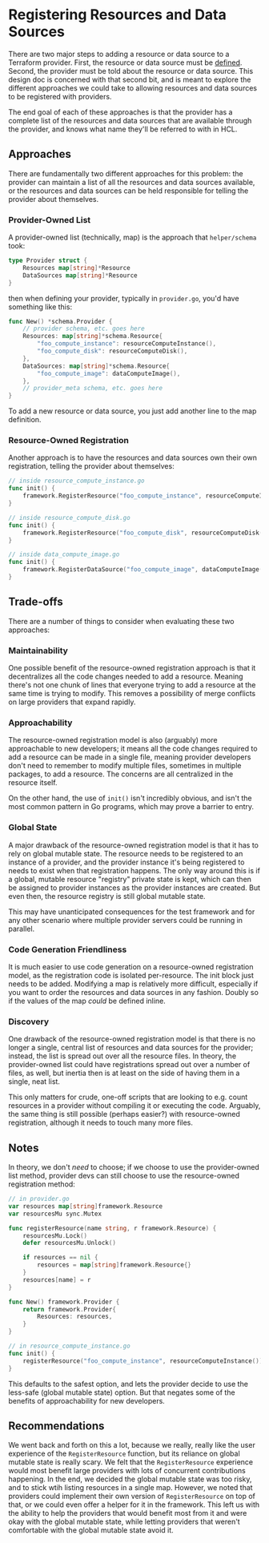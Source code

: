 # Registering Resources and Data Sources

There are two major steps to adding a resource or data source to a Terraform
provider. First, the resource or data source must be
[defined][structs-interfaces]. Second, the provider must be told about the
resource or data source. This design doc is concerned with that second bit, and
is meant to explore the different approaches we could take to allowing
resources and data sources to be registered with providers.

The end goal of each of these approaches is that the provider has a complete
list of the resources and data sources that are available through the provider,
and knows what name they'll be referred to with in HCL.

## Approaches

There are fundamentally two different approaches for this problem: the provider
can maintain a list of all the resources and data sources available, or the
resources and data sources can be held responsible for telling the provider
about themselves.

### Provider-Owned List

A provider-owned list (technically, map) is the approach that `helper/schema`
took:

```go
type Provider struct {
	Resources map[string]*Resource
	DataSources map[string]*Resource
}
```

then when defining your provider, typically in `provider.go`, you'd have
something like this:

```go
func New() *schema.Provider {
	// provider schema, etc. goes here
	Resources: map[string]*schema.Resource{
		"foo_compute_instance": resourceComputeInstance(),
		"foo_compute_disk": resourceComputeDisk(),
	},
	DataSources: map[string]*schema.Resource{
		"foo_compute_image": dataComputeImage(),
	},
	// provider_meta schema, etc. goes here
}
```

To add a new resource or data source, you just add another line to the map
definition.

### Resource-Owned Registration

Another approach is to have the resources and data sources own their own
registration, telling the provider about themselves:

```go
// inside resource_compute_instance.go
func init() {
	framework.RegisterResource("foo_compute_instance", resourceComputeInstance())
}
```

```go
// inside resource_compute_disk.go
func init() {
	framework.RegisterResource("foo_compute_disk", resourceComputeDisk())
}
```

```go
// inside data_compute_image.go
func init() {
	framework.RegisterDataSource("foo_compute_image", dataComputeImage())
}
```

## Trade-offs

There are a number of things to consider when evaluating these two approaches:

### Maintainability

One possible benefit of the resource-owned registration approach is that it
decentralizes all the code changes needed to add a resource. Meaning there's
not one chunk of lines that everyone trying to add a resource at the same time
is trying to modify. This removes a possibility of merge conflicts on large
providers that expand rapidly.

### Approachability

The resource-owned registration model is also (arguably) more approachable to
new developers; it means all the code changes required to add a resource can be
made in a single file, meaning provider developers don't need to remember to
modify multiple files, sometimes in multiple packages, to add a resource. The
concerns are all centralized in the resource itself.

On the other hand, the use of `init()` isn't incredibly obvious, and isn't the
most common pattern in Go programs, which may prove a barrier to entry.

### Global State

A major drawback of the resource-owned registration model is that it has to
rely on global mutable state. The resource needs to be registered to an
instance of a provider, and the provider instance it's being registered to
needs to exist when that registration happens. The only way around this is if a
global, mutable resource "registry" private state is kept, which can then be
assigned to provider instances as the provider instances are created. But even
then, the resource registry is still global mutable state.

This may have unanticipated consequences for the test framework and for any
other scenario where multiple provider servers could be running in parallel.

### Code Generation Friendliness

It is much easier to use code generation on a resource-owned registration
model, as the registration code is isolated per-resource. The init block just
needs to be added. Modifying a map is relatively more difficult, especially if
you want to order the resources and data sources in any fashion. Doubly so if
the values of the map _could_ be defined inline.

### Discovery

One drawback of the resource-owned registration model is that there is no
longer a single, central list of resources and data sources for the provider;
instead, the list is spread out over all the resource files. In theory, the
provider-owned list could have registrations spread out over a number of files,
as well, but inertia then is at least on the side of having them in a single,
neat list.

This only matters for crude, one-off scripts that are looking to e.g. count
resources in a provider without compiling it or executing the code. Arguably,
the same thing is still possible (perhaps easier?) with resource-owned
registration, although it needs to touch many more files.

## Notes

In theory, we don't _need_ to choose; if we choose to use the provider-owned
list method, provider devs can still choose to use the resource-owned
registration method:

```go
// in provider.go
var resources map[string]framework.Resource
var resourcesMu sync.Mutex

func registerResource(name string, r framework.Resource) {
	resourcesMu.Lock()
	defer resourcesMu.Unlock()

	if resources == nil {
		resources = map[string]framework.Resource{}
	}
	resources[name] = r
}

func New() framework.Provider {
	return framework.Provider{
		Resources: resources,
	}
}

// in resource_compute_instance.go
func init() {
	registerResource("foo_compute_instance", resourceComputeInstance())
}
```

This defaults to the safest option, and lets the provider decide to use the
less-safe (global mutable state) option. But that negates some of the benefits
of approachability for new developers.

## Recommendations

We went back and forth on this a lot, because we really, really like the user
experience of the `RegisterResource` function, but its reliance on global
mutable state is really scary. We felt that the `RegisterResource` experience
would most benefit large providers with lots of concurrent contributions
happening. In the end, we decided the global mutable state was too risky, and
to stick wtih listing resources in a single map. However, we noted that
providers could implement their own version of `RegisterResource` on top of
that, or we could even offer a helper for it in the framework. This left us
with the ability to help the providers that would benefit most from it and were
okay with the global mutable state, while letting providers that weren't
comfortable with the global mutable state avoid it.

[structs-interfaces]: https://github.com/hashicorp/terraform-plugin-framework/blob/main/docs/design/structs-interfaces.md
